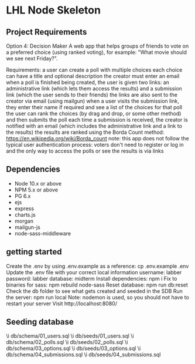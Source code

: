 LHL Node Skeleton
=========

## Project Requirements
Option 4: Decision Maker
A web app that helps groups of friends to vote on a preferred choice (using ranked voting), for example: "What movie should we see next Friday?".

Requirements:
a user can create a poll with multiple choices
each choice can have a title and optional description
the creator must enter an email
when a poll is finished being created, the user is given two links: an administrative link (which lets them access the results) and a submission link (which the user sends to their friends)
the links are also sent to the creator via email (using mailgun)
when a user visits the submission link, they enter their name if required and see a list of the choices for that poll
the user can rank the choices (by drag and drop, or some other method) and then submits the poll
each time a submission is received, the creator is notified with an email (which includes the administrative link and a link to the results)
the results are ranked using the Borda Count method: https://en.wikipedia.org/wiki/Borda_count
note: this app does not follow the typical user authentication process: voters don't need to register or log in and the only way to access the polls or see the results is via links


## Dependencies

- Node 10.x or above
- NPM 5.x or above
- PG 6.x
- ejs
- express
- charts.js 
- morgan
- mailgun-js
- node-sass-middleware

## getting started 

Create the .env by using .env.example as a reference: cp .env.example .env
Update the .env file with your correct local information
username: labber
password: labber
database: midterm
Install dependencies: npm i
Fix to binaries for sass: npm rebuild node-sass
Reset database: npm run db:reset
Check the db folder to see what gets created and seeded in the SDB
Run the server: npm run local
Note: nodemon is used, so you should not have to restart your server
Visit http://localhost:8080/


## Seeding database
\i db/schema/01_users.sql
\i db/seeds/01_users.sql
\i db/schema/02_polls.sql
\i db/seeds/02_polls.sql
\i db/schema/03_options.sql
\i db/seeds/03_options.sql
 \i db/schema/04_submissions.sql
 \i db/seeds/04_submissions.sql
